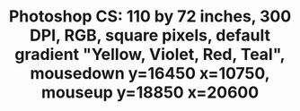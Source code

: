 ---
ee_id_thing: '84'
site: '1'
type: '2'
inv_num: 2009-001
add_credit:
url: 2009-001-photoshop-cs
title: 'Photoshop CS: 110 by 72 inches, 300 DPI, RGB, square pixels, default gradient
  "Yellow, Violet, Red, Teal", mousedown y=16450 x=10750, mouseup y=18850 x=20600'
year: '2009'
display_year: '2009'
medium: Chromogenic print
dims: 110 x 72 inches
pitch:
ps:
live_url:
youtube:
https://github.com/coryarcangel/alu:
imgs: photoshop-cs-2009-001-full-cropped-database-AR.jpg
subheading:
download:
commission:
related:
layout: things-i-made
---